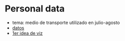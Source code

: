 # Personal data
* tema: medio de transporte utilizado en julio-agosto 
* [datos](https://docs.google.com/spreadsheets/d/1SEk3X8qmX3QJKoBYUVGRvRdifBds_npVWrBtjYU1x9k/edit?usp=sharing) 
* [1er idea de viz](https://drive.google.com/file/d/1bFLlFlzN6ai9tlKgDgf_LauAByUJuGTY/view?usp=sharing)
